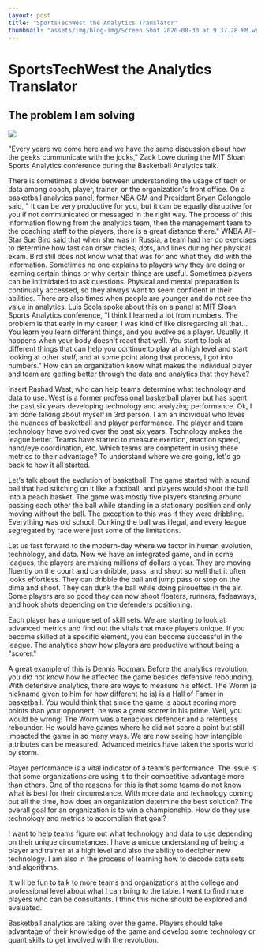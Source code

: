 ```yaml
---
layout: post
title: "SportsTechWest the Analytics Translator"
thumbnail: "assets/img/blog-img/Screen Shot 2020-08-30 at 9.37.28 PM.webp"
---
```


# SportsTechWest the Analytics Translator

## The problem I am solving 

![]({{site.url}}{{site.baseurl}}/assets/img/blog-img/translator.webp?raw=true)

"Every yeare we come here and we have the same discussion about how the geeks communicate with the jocks," Zack Lowe during the MIT Sloan Sports Analytics conference during the Basketball Analytics talk.  

There is sometimes a divide between understanding the usage of tech or data among coach, player, trainer, or the organization's front office.  On a basketball analytics panel, former NBA GM and President Bryan Colangelo said, " It can be very productive for you, but it can be equally disruptive for you if not communicated or messaged in the right way.  The process of this information flowing from the analytics team, then the management team to the coaching staff to the players, there is a great distance there." WNBA All-Star Sue Bird said that when she was in Russia, a team had her do exercises to determine how fast can draw circles, dots, and lines during her physical exam.  Bird still does not know what that was for and what they did with the information.  Sometimes no one explains to players why they are doing or learning certain things or why certain things are useful.  Sometimes players can be intimidated to ask questions.  Physical and mental preparation is continually accessed, so they always want to seem confident in their abilities. There are also times when people are younger and do not see the value in analytics.  Luis Scola spoke about this on a panel at MIT Sloan Sports Analytics conference, "I think I learned a lot from numbers.  The problem is that early in my career, I was kind of like disregarding all that... You learn you learn different things, and you evolve as a player.  Usually, it happens when your body doesn't react that well. You start to look at different things that can help you continue to play at a high level and start looking at other stuff, and at some point along that process, I got into numbers."  How can an organization know what makes the individual player and team are getting better through the data and analytics that they have?

Insert Rashad West, who can help teams determine what technology and data to use. West is a former professional basketball player but has spent the past six years developing technology and analyzing performance.  Ok, I am done talking about myself in 3rd person.  I am an individual who loves the nuances of basketball and player performance.  The player and team technology have evolved over the past six years.  Technology makes the league better.  Teams have started to measure exertion, reaction speed, hand/eye coordination, etc.  Which teams are competent in using these metrics to their advantage?  To understand where we are going, let's go back to how it all started.  

Let's talk about the evolution of basketball.  The game started with a round ball that had stitching on it like a football, and players would shoot the ball into a peach basket.  The game was mostly five players standing around passing each other the ball while standing in a stationary position and only moving without the ball.  The exception to this was if they were dribbling.  Everything was old school.  Dunking the ball was illegal, and every league segregated by race were just some of the limitations.

Let us fast forward to the modern-day where we factor in human evolution, technology, and data.  Now we have an integrated game, and in some leagues, the players are making millions of dollars a year. They are moving fluently on the court and can dribble, pass, and shoot so well that it often looks effortless.  They can dribble the ball and jump pass or stop on the dime and shoot.  They can dunk the ball while doing pirouettes in the air.  Some players are so good they can now shoot floaters, runners, fadeaways, and hook shots depending on the defenders positioning.      

Each player has a unique set of skill sets.  We are starting to look at advanced metrics and find out the vitals that make players unique.  If you become skilled at a specific element, you can become successful in the league. The analytics show how players are productive without being a "scorer."  

A great example of this is Dennis Rodman.  Before the analytics revolution, you did not know how he affected the game besides defensive rebounding.  With defensive analytics, there are ways to measure his effect.   The Worm (a nickname given to him for how different he is) is a Hall of Famer in basketball.  You would think that since the game is about scoring more points than your opponent, he was a great scorer in his prime.  Well, you would be wrong!  The Worm was a tenacious defender and a relentless rebounder.  He would have games where he did
not score a point but still impacted the game in so many ways.  We are now seeing how intangible attributes can be measured.  Advanced metrics have taken the sports world by storm.  

Player performance is a vital indicator of a team's performance.  The issue is that some organizations are using it to their competitive advantage more than others.  One of the reasons for this is that some teams do not know what is best for their circumstance.  With more data and technology coming out all the time, how does an organization determine the best solution? The overall goal for an organization is to win a championship. How do they use technology and metrics to accomplish that goal?

I want to help teams figure out what technology and data to use depending on their unique circumstances.  I have a unique understanding of being a player and trainer at a high level and also the ability to decipher new technology. I am also in the process of learning how to decode data sets and algorithms.  

It will be fun to talk to more teams and organizations at the college and professional level about what I can bring to the table.  I want to find more players who can be consultants.  I think this niche should be explored and evaluated.

Basketball analytics are taking over the game.  Players should take advantage of their knowledge of the game and develop some technology or quant skills to get involved with the revolution.   

